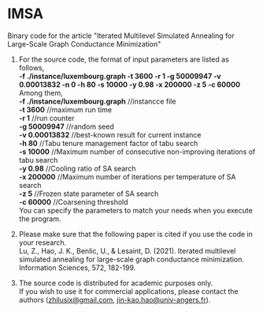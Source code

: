 # IMSA
Binary code for the article "Iterated Multilevel Simulated Annealing for Large-Scale Graph Conductance Minimization"

1. For the source code, the format of input parameters are listed as follows,      
   **-f ./instance/luxembourg.graph -t 3600 -r 1 -g 50009947 -v 0.00013832 -n 0 -h 80 -s 10000 -y 0.98 -x 200000 -z 5 -c 60000**    
   Among them,   
   **-f ./instance/luxembourg.graph** //instancce file  
   **-t 3600**                        //maximum run time  
   **-r 1**                           //run counter  
   **-g 50009947**                    //random seed  
   **-v 0.00013832**                  //best-known result for current instance  
   **-h 80**                          //Tabu tenure management factor of tabu search  
   **-s 10000**                       //Maximum number of consecutive non-improving iterations of tabu search  
   **-y 0.98**                        //Cooling ratio of SA search  
   **-x 200000**                      //Maximum number of iterations per temperature of SA search  
   **-z 5**                           //Frozen state parameter of SA search  
   **-c 60000**                       //Coarsening threshold  
  You can specify the parameters to match your needs when you execute the program.
  
2. Please make sure that the following paper is cited if you use the code in your research.    
   Lu, Z., Hao, J. K., Benlic, U., & Lesaint, D. (2021). Iterated multilevel simulated annealing for large-scale graph conductance minimization. Information Sciences, 572, 182-199.

3. The source code is distributed for academic purposes only.    
   If you wish to use it for commercial applications, please contact the authors (zhilusix@gmail.com, jin-kao.hao@univ-angers.fr).
